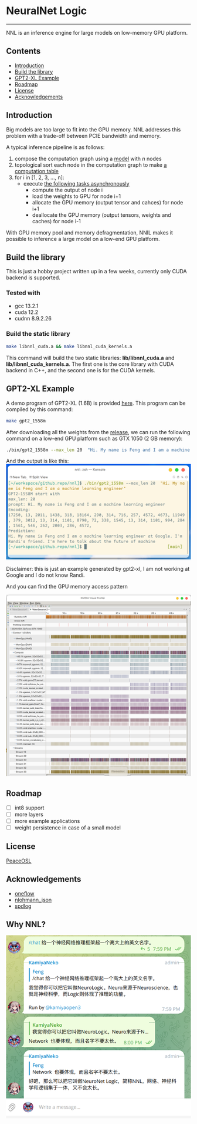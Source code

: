 # NeuralNet Logic
----------------------
NNL is an inference engine for large models on low-memory GPU platform.


## Contents
- [Introduction](#introduction)
- [Build the library](#build-the-library)
- [GPT2-XL Example](#gpt2-xl-example)
- [Roadmap](#roadmap)
- [License](#license)
- [Acknowledgements](#acknowledgements)

## Introduction

Big models are too large to fit into the GPU memory.
NNL addresses this problem with a trade-off between PCIE bandwidth and memory.

A typical inference pipeline is as follows:
1. compose the computation graph using a [model](https://github.com/fengwang/nnl/blob/676977d6793926d922dd7a97c487ec3e0caee856/include/direct_space/model.hpp#L15) with $n$ nodes
2. topological sort each node in the computation graph to make [a computation table](https://github.com/fengwang/nnl/blob/676977d6793926d922dd7a97c487ec3e0caee856/include/direct_space/model.hpp#L131C53-L131C53)
3. for i in [1, 2, 3, ..., n]:
    - execute [the following tasks asynchronously](https://github.com/fengwang/nnl/blob/676977d6793926d922dd7a97c487ec3e0caee856/include/direct_space/model.hpp#L153)
        + compute the output of node i
        + load the weights to GPU for node i+1
        + allocate the GPU memory (output tensor and cahces) for node i+1
        + deallocate the GPU memory (output tensors, weights and caches) for node i-1

With GPU memory pool and memory defragmentation, NNIL makes it possible to inference a large model on a low-end GPU platform.

## Build the library

This is just a hobby project written up in a few weeks, currently only CUDA backend is supported.

### Tested with
+ gcc 13.2.1
+ cuda 12.2
+ cudnn 8.9.2.26

### Build the static library

```bash
make libnnl_cuda.a && make libnnl_cuda_kernels.a
```

This command will build the two static libraries: __lib/libnnl_cuda.a__ and __lib/libnnl_cuda_kernels.a__.
The first one is the core library with CUDA backend in C++, and the second one is for the CUDA kernels.

## GPT2-XL Example

A demo program of GPT2-XL (1.6B) is provided [here](./examples/gpt2-1558M/main.cc).
This program can be compiled by this command:
```bash
make gpt2_1558m
```

After downloading all the weights from the [release](https://github.com/fengwang/nnl/releases/tag/0.0.1), we can run the following command on a low-end GPU platform such as GTX 1050 (2 GB memory):

```bash
./bin/gpt2_1558m --max_len 20  "Hi. My name is Feng and I am a machine learning engineer"
```

And the output is like this:
![](./assets/gpt2-xl.png)

Disclaimer: this is just an example generated by gpt2-xl, I am not working at Google and I do not know Randi.

And you can find the GPU memory access pattern

![](./assets/cuda-access.png)


## Roadmap
+ [ ] int8 support
+ [ ] more layers
+ [ ] more example applications
+ [ ] weight persistence in case of a small model

## License

[PeaceOSL](https://github.com/atErik/PeaceOSL/blob/main/PeaceOSL.txt)

## Acknowledgements
+ [oneflow](https://github.com/Oneflow-Inc/oneflow)
+ [nlohmann_json](https://github.com/nlohmann/json)
+ [spdlog](https://github.com/gabime/spdlog)

## Why NNL?

![](assets/nnl.png)


